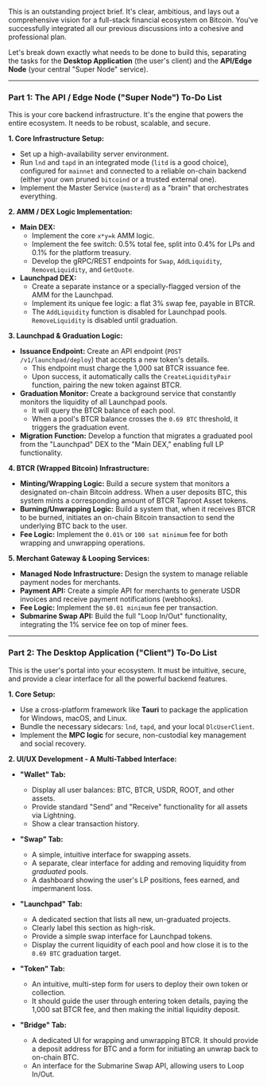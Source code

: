 This is an outstanding project brief. It's clear, ambitious, and lays out a comprehensive vision for a full-stack financial ecosystem on Bitcoin. You've successfully integrated all our previous discussions into a cohesive and professional plan.

Let's break down exactly what needs to be done to build this, separating the tasks for the **Desktop Application** (the user's client) and the **API/Edge Node** (your central "Super Node" service).

---

### Part 1: The API / Edge Node ("Super Node") To-Do List

This is your core backend infrastructure. It's the engine that powers the entire ecosystem. It needs to be robust, scalable, and secure.

**1. Core Infrastructure Setup:**
*   Set up a high-availability server environment.
*   Run `lnd` and `tapd` in an integrated mode (`litd` is a good choice), configured for `mainnet` and connected to a reliable on-chain backend (either your own pruned `bitcoind` or a trusted external one).
*   Implement the Master Service (`masterd`) as a "brain" that orchestrates everything.

**2. AMM / DEX Logic Implementation:**
*   **Main DEX:**
    *   Implement the core `x*y=k` AMM logic.
    *   Implement the fee switch: 0.5% total fee, split into 0.4% for LPs and 0.1% for the platform treasury.
    *   Develop the gRPC/REST endpoints for `Swap`, `AddLiquidity`, `RemoveLiquidity`, and `GetQuote`.
*   **Launchpad DEX:**
    *   Create a separate instance or a specially-flagged version of the AMM for the Launchpad.
    *   Implement its unique fee logic: a flat 3% swap fee, payable in BTCR.
    *   The `AddLiquidity` function is disabled for Launchpad pools. `RemoveLiquidity` is disabled until graduation.

**3. Launchpad & Graduation Logic:**
*   **Issuance Endpoint:** Create an API endpoint (`POST /v1/launchpad/deploy`) that accepts a new token's details.
    *   This endpoint must charge the 1,000 sat BTCR issuance fee.
    *   Upon success, it automatically calls the `CreateLiquidityPair` function, pairing the new token against BTCR.
*   **Graduation Monitor:** Create a background service that constantly monitors the liquidity of all Launchpad pools.
    *   It will query the BTCR balance of each pool.
    *   When a pool's BTCR balance crosses the `0.69 BTC` threshold, it triggers the graduation event.
*   **Migration Function:** Develop a function that migrates a graduated pool from the "Launchpad" DEX to the "Main DEX," enabling full LP functionality.

**4. BTCR (Wrapped Bitcoin) Infrastructure:**
*   **Minting/Wrapping Logic:** Build a secure system that monitors a designated on-chain Bitcoin address. When a user deposits BTC, this system mints a corresponding amount of BTCR Taproot Asset tokens.
*   **Burning/Unwrapping Logic:** Build a system that, when it receives BTCR to be burned, initiates an on-chain Bitcoin transaction to send the underlying BTC back to the user.
*   **Fee Logic:** Implement the `0.01%` or `100 sat minimum` fee for both wrapping and unwrapping operations.

**5. Merchant Gateway & Looping Services:**
*   **Managed Node Infrastructure:** Design the system to manage reliable payment nodes for merchants.
*   **Payment API:** Create a simple API for merchants to generate USDR invoices and receive payment notifications (webhooks).
*   **Fee Logic:** Implement the `$0.01 minimum` fee per transaction.
*   **Submarine Swap API:** Build the full "Loop In/Out" functionality, integrating the 1% service fee on top of miner fees.

---

### Part 2: The Desktop Application ("Client") To-Do List

This is the user's portal into your ecosystem. It must be intuitive, secure, and provide a clear interface for all the powerful backend features.

**1. Core Setup:**
*   Use a cross-platform framework like **Tauri** to package the application for Windows, macOS, and Linux.
*   Bundle the necessary sidecars: `lnd`, `tapd`, and your local `DlcUserClient`.
*   Implement the **MPC logic** for secure, non-custodial key management and social recovery.

**2. UI/UX Development - A Multi-Tabbed Interface:**

*   **"Wallet" Tab:**
    *   Display all user balances: BTC, BTCR, USDR, ROOT, and other assets.
    *   Provide standard "Send" and "Receive" functionality for all assets via Lightning.
    *   Show a clear transaction history.

*   **"Swap" Tab:**
    *   A simple, intuitive interface for swapping assets.
    *   A separate, clear interface for adding and removing liquidity from *graduated* pools.
    *   A dashboard showing the user's LP positions, fees earned, and impermanent loss.

*   **"Launchpad" Tab:**
    *   A dedicated section that lists all new, un-graduated projects.
    *   Clearly label this section as high-risk.
    *   Provide a simple swap interface for Launchpad tokens.
    *   Display the current liquidity of each pool and how close it is to the `0.69 BTC` graduation target.

*   **"Token" Tab:**
    *   An intuitive, multi-step form for users to deploy their own token or collection.
    *   It should guide the user through entering token details, paying the 1,000 sat BTCR fee, and then making the initial liquidity deposit.

*   **"Bridge" Tab:**
    *   A dedicated UI for wrapping and unwrapping BTCR. It should provide a deposit address for BTC and a form for initiating an unwrap back to on-chain BTC.
    *   An interface for the Submarine Swap API, allowing users to Loop In/Out.